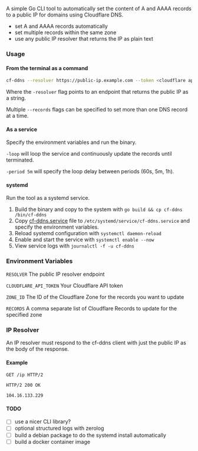 
A simple Go CLI tool to automatically set the content of A and AAAA records to a public IP for domains using Cloudflare DNS.

- set A and AAAA records automatically
- set multiple records within the same zone
- use any public IP resolver that returns the IP as plain text

### Usage

#### From the terminal as a command
```sh
cf-ddns --resolver https://public-ip.example.com --token <cloudflare api token> --zone <zone id> --records <record 1 id> --records <record 2 id>
```

Where the `-resolver` flag points to an endpoint that returns the public IP as a string.

Multiple `--records` flags can be specified to set more than one DNS record at a time.

#### As a service
Specify the environment variables and run the binary.

`-loop` will loop the service and continuously update the records until terminated.

`-period 5m` will specify the loop delay between periods (60s, 5m, 1h).

#### systemd 
Run the tool as a systemd service.
1. Build the binary and copy to the system with `go build && cp cf-ddns /bin/cf-ddns`
1. Copy [cf-ddns.service](./cf-ddns.service) file to `/etc/systemd/service/cf-ddns.service` and specify the environment variables.
2. Reload systemd configuration with `systemctl daemon-reload`
3. Enable and start the service with `systemctl enable --now`
4. View service logs with `journalctl -f -u cf-ddns`


### Environment Variables
`RESOLVER` The public IP resolver endpoint

`CLOUDFLARE_API_TOKEN` Your Cloudflare API token

`ZONE_ID` The ID of the Cloudflare Zone for the records you want to update

`RECORDS` A comma separate list of Cloudflare Records to update for the specified zone

### IP Resolver

An IP resolver must respond to the cf-ddns client with just the public IP as the body of the response.

#### Example
```
GET /ip HTTP/2
```

```
HTTP/2 200 OK

104.16.133.229
```

#### TODO
- [ ] use a nicer CLI library?
- [ ] optional structured logs with zerolog
- [ ] build a debian package to do the systemd install automatically
- [ ] build a docker container image